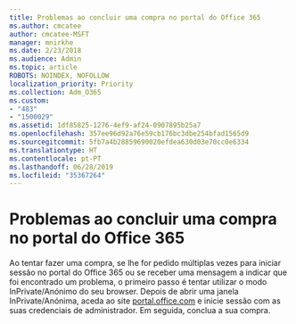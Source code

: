 ```yaml
---
title: Problemas ao concluir uma compra no portal do Office 365
ms.author: cmcatee
author: cmcatee-MSFT
manager: mnirkhe
ms.date: 2/23/2018
ms.audience: Admin
ms.topic: article
ROBOTS: NOINDEX, NOFOLLOW
localization_priority: Priority
ms.collection: Adm_O365
ms.custom:
- "483"
- "1500029"
ms.assetid: 1df85825-1276-4ef9-af24-0907895b25a7
ms.openlocfilehash: 357ee96d92a76e59cb176bc3dbe254bfad1565d9
ms.sourcegitcommit: 5fb7a4b28859690020efdea630d03e70cc0e6334
ms.translationtype: HT
ms.contentlocale: pt-PT
ms.lasthandoff: 06/28/2019
ms.locfileid: "35367264"
---
```

# <a name="trouble-completing-a-purchase-in-the-office-365-portal"></a>Problemas ao concluir uma compra no portal do Office 365

Ao tentar fazer uma compra, se lhe for pedido múltiplas vezes para iniciar sessão no portal do Office 365 ou se receber uma mensagem a indicar que foi encontrado um problema, o primeiro passo é tentar utilizar o modo InPrivate/Anónimo do seu browser. Depois de abrir uma janela InPrivate/Anónima, aceda ao site [portal.office.com](https://portal.office.com) e inicie sessão com as suas credenciais de administrador. Em seguida, conclua a sua compra.
  